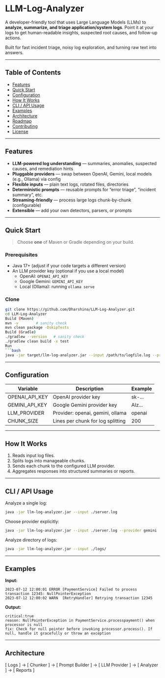 # LLM-Log-Analyzer

A developer-friendly tool that uses Large Language Models (LLMs) to **analyze, summarize, and triage application/system logs**. Point it at your logs to get human-readable insights, suspected root causes, and follow-up actions.

Built for fast incident triage, noisy log exploration, and turning raw text into answers.

---

## Table of Contents

- [Features](#features)
- [Quick Start](#quick-start)
- [Configuration](#configuration)
- [How It Works](#how-it-works)
- [CLI / API Usage](#cli--api-usage)
- [Examples](#examples)
- [Architecture](#architecture)
- [Roadmap](#roadmap)
- [Contributing](#contributing)
- [License](#license)

---

## Features

- **LLM-powered log understanding** — summaries, anomalies, suspected causes, and remediation hints  
- **Pluggable providers** — swap between OpenAI, Gemini, local models (e.g., Ollama) via config  
- **Flexible inputs** — plain text logs, rotated files, directories  
- **Deterministic prompts** — reusable prompts for “error triage”, “incident summary”, etc.  
- **Streaming-friendly** — process large logs chunk-by-chunk (configurable)  
- **Extensible** — add your own detectors, parsers, or prompts

---

## Quick Start

> Choose **one** of Maven or Gradle depending on your build.

### Prerequisites
- Java 17+ (adjust if your code targets a different version)
- An LLM provider key (optional if you use a local model)
  - OpenAI: `OPENAI_API_KEY`
  - Google Gemini: `GEMINI_API_KEY`
  - Local (Ollama): running `ollama serve`

### Clone

```bash
git clone https://github.com/Dharshina/LLM-Log-Analyzer.git
cd LLM-Log-Analyzer
Build (Maven)
mvn -v        # sanity check
mvn clean package -DskipTests
Build (Gradle)
./gradlew --version   # sanity check
./gradlew clean build -x test
Run
```bash
java -jar target/llm-log-analyzer.jar --input /path/to/logfile.log --provider openai
```

---

## Configuration

| Variable         | Description                   | Example   |
|------------------|-------------------------------|-----------|
| OPENAI_API_KEY   | OpenAI provider key           | sk-...    |
| GEMINI_API_KEY   | Google Gemini provider key    | AIz...    |
| LLM_PROVIDER     | Provider: openai, gemini, ollama | openai |
| CHUNK_SIZE       | Lines per chunk for log splitting | 200   |

---

## How It Works

1. Reads input log files.
2. Splits logs into manageable chunks.
3. Sends each chunk to the configured LLM provider.
4. Aggregates responses into structured summaries or reports.

---

## CLI / API Usage

Analyze a single log:
```bash
java -jar llm-log-analyzer.jar --input ./server.log
```

Choose provider explicitly:
```bash
java -jar llm-log-analyzer.jar --input ./server.log --provider gemini
```

Analyze directory of logs:
```bash
java -jar llm-log-analyzer.jar --input ./logs/
```

---

## Examples

**Input:**
```
2023-07-12 12:00:01 ERROR [PaymentService] Failed to process transaction 12345: NullPointerException
2023-07-12 12:00:02 WARN  [RetryHandler] Retrying transaction 12345
```

**Output:**
```
critical:true
reason: NullPointerException in PaymentService.processpayment() when processor is null
fix: Check for null pointer before invoking processor.process(). If null, handle it gracefully or throw an exception
```

---

## Architecture

[ Logs ] → [ Chunker ] → [ Prompt Builder ] → [ LLM Provider ] → [ Analyzer ] → [ Reports ]
